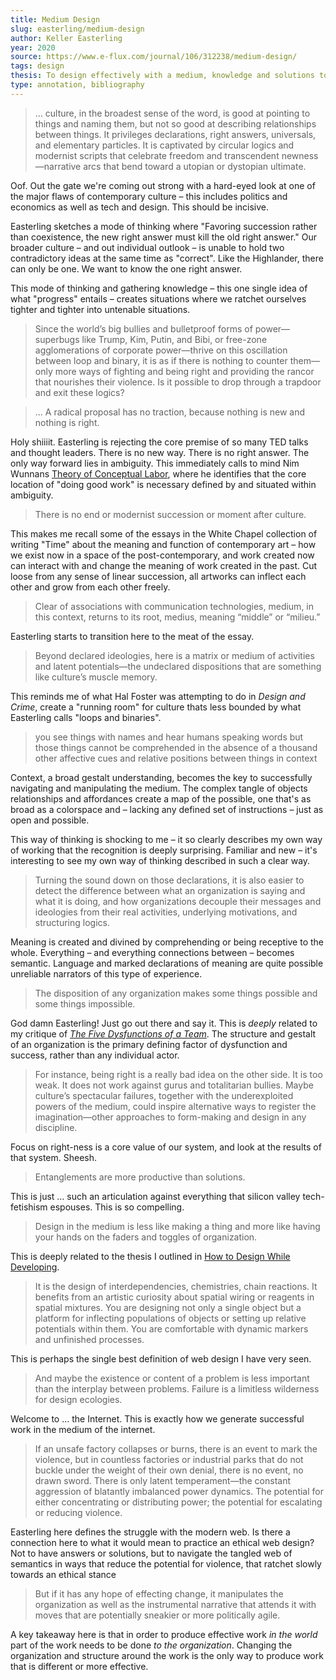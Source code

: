 ```yaml
---
title: Medium Design
slug: easterling/medium-design
author: Keller Easterling
year: 2020
source: https://www.e-flux.com/journal/106/312238/medium-design/
tags: design
thesis: To design effectively with a medium, knowledge and solutions to a system are less effective than understanding the relationships within the system, and how to manipulate and adjust those systems to move towards a set of outcomes.
type: annotation, bibliography
---
```


> … culture, in the broadest sense of the word, is good at pointing to things and naming them, but not so good at describing relationships between things. It privileges declarations, right answers, universals, and elementary particles. It is captivated by circular logics and modernist scripts that celebrate freedom and transcendent newness—narrative arcs that bend toward a utopian or dystopian ultimate.

Oof. Out the gate we're coming out strong with a hard-eyed look at one of the major flaws of contemporary culture – this includes politics and economics as well as tech and design. This should be incisive.

Easterling sketches a mode of thinking where "Favoring succession rather than coexistence, the new right answer must kill the old right answer." Our broader culture – and out individual outlook – is unable to hold two contradictory ideas at the same time as "correct". Like the Highlander, there can only be one. We want to know the one right answer.

This mode of thinking and gathering knowledge – this one single idea of what "progress" entails – creates situations where we ratchet ourselves tighter and tighter into untenable situations.

> Since the world’s big bullies and bulletproof forms of power—superbugs like Trump, Kim, Putin, and Bibi, or free-zone agglomerations of corporate power—thrive on this oscillation between loop and binary, it is as if there is nothing to counter them—only more ways of fighting and being right and providing the rancor that nourishes their violence. Is it possible to drop through a trapdoor and exit these logics?

> … A radical proposal has no traction, because nothing is new and nothing is right.

Holy shiiiit. Easterling is rejecting the core premise of so many TED talks and thought leaders. There is no new way. There is no right answer. The only way forward lies in ambiguity. This immediately calls to mind Nim Wunnans [Theory of Conceptual Labor](http://conceptuallabor.com/), where he identifies that the core location of "doing good work" is necessary defined by and situated within ambiguity.

> There is no end or modernist succession or moment after culture.

This makes me recall some of the essays in the White Chapel collection of writing "Time" about the meaning and function of contemporary art – how we exist now in a space of the post-contemporary, and work created now can interact with and change the meaning of work created in the past. Cut loose from any sense of linear succession, all artworks can inflect each other and grow from each other freely.

> Clear of associations with communication technologies, medium, in this context, returns to its root, medius, meaning “middle” or “milieu.”

Easterling starts to transition here to the meat of the essay.

> Beyond declared ideologies, here is a matrix or medium of activities and latent potentials—the undeclared dispositions that are something like culture’s muscle memory.

This reminds me of what Hal Foster was attempting to do in _Design and Crime_, create a "running room" for culture thats less bounded by what Easterling calls "loops and binaries".

> you see things with names and hear humans speaking words but those things cannot be comprehended in the absence of a thousand other affective cues and relative positions between things in context

Context, a broad gestalt understanding, becomes the key to successfully navigating and manipulating the medium. The complex tangle of objects relationships and affordances create a map of the possible, one that's as broad as a colorspace and – lacking any defined set of instructions – just as open and possible.

This way of thinking is shocking to me – it so clearly describes my own way of working that the recognition is deeply surprising. Familiar and new – it's interesting to see my own way of thinking described in such a clear way.

> Turning the sound down on those declarations, it is also easier to detect the difference between what an organization is saying and what it is doing, and how organizations decouple their messages and ideologies from their real activities, underlying motivations, and structuring logics.

Meaning is created and divined by comprehending or being receptive to the whole. Everything – and everything connections between – becomes semantic. Language and marked declarations of meaning are quite possible unreliable narrators of this type of experience.

> The disposition of any organization makes some things possible and some things impossible.

God damn Easterling! Just go out there and say it. This is _deeply_ related to my critique of [_The Five Dysfunctions of a Team_](/bibliography/lencioni/five-disfunctions). The structure and gestalt of an organization is the primary defining factor of dysfunction and success, rather than any individual actor.

> For instance, being right is a really bad idea on the other side. It is too weak. It does not work against gurus and totalitarian bullies. Maybe culture’s spectacular failures, together with the underexploited powers of the medium, could inspire alternative ways to register the imagination—other approaches to form-making and design in any discipline.

Focus on right-ness is a core value of our system, and look at the results of that system. Sheesh.

> Entanglements are more productive than solutions.

This is just … such an articulation against everything that silicon valley tech-fetishism espouses. This is so compelling.

> Design in the medium is less like making a thing and more like having your hands on the faders and toggles of organization.

This is deeply related to the thesis I outlined in [How to Design While Developing](/texts/how-to-design-while-developing).

> It is the design of interdependencies, chemistries, chain reactions. It benefits from an artistic curiosity about spatial wiring or reagents in spatial mixtures. You are designing not only a single object but a platform for inflecting populations of objects or setting up relative potentials within them. You are comfortable with dynamic markers and unfinished processes.

This is perhaps the single best definition of web design I have very seen.

> And maybe the existence or content of a problem is less important than the interplay between problems. Failure is a limitless wilderness for design ecologies.

Welcome to … the Internet. This is exactly how we generate successful work in the medium of the internet.

> If an unsafe factory collapses or burns, there is an event to mark the violence, but in countless factories or industrial parks that do not buckle under the weight of their own denial, there is no event, no drawn sword. There is only latent temperament—the constant aggression of blatantly imbalanced power dynamics. The potential for either concentrating or distributing power; the potential for escalating or reducing violence.

Easterling here defines the struggle with the modern web. Is there a connection here to what it would mean to practice an ethical web design? Not to have answers or solutions, but to navigate the tangled web of semantics in ways that reduce the potential for violence, that ratchet slowly towards an ethical stance

> But if it has any hope of effecting change, it manipulates the organization as well as the instrumental narrative that attends it with moves that are potentially sneakier or more politically agile.

A key takeaway here is that in order to produce effective work _in the world_ part of the work needs to be done _to the organization_. Changing the organization and structure around the work is the only way to produce work that is different or more effective.

